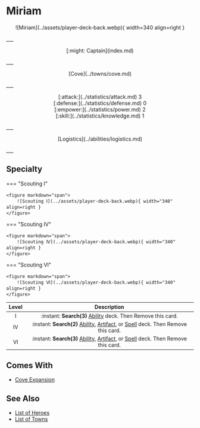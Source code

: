 # Miriam

<p style="text-align: center;" markdown>![Miriam](../assets/player-deck-back.webp){ width=340 align=right }</p>
___
<p style="text-align: center;" markdown>[:might: Captain](index.md)</p>
___
<p style="text-align: center;" markdown>[Cove](../towns/cove.md)</p>
___

<p style="text-align: center;" markdown>[:attack:](../statistics/attack.md)&nbsp;3</br>[:defense:](../statistics/defense.md)&nbsp;0</br>[:empower:](../statistics/power.md)&nbsp;2</br>[:skill:](../statistics/knowledge.md)&nbsp;1</p>
___
<p style="text-align: center;" markdown>[Logistics](../abilities/logistics.md)</p>
___

## Specialty

=== "Scouting Ⅰ"

    <figure markdown="span">
        ![Scouting Ⅰ](../assets/player-deck-back.webp){ width="340" align=right }
    </figure>

=== "Scouting Ⅳ"

    <figure markdown="span">
        ![Scouting Ⅳ](../assets/player-deck-back.webp){ width="340" align=right }
    </figure>

=== "Scouting Ⅵ"

    <figure markdown="span">
        ![Scouting Ⅵ](../assets/player-deck-back.webp){ width="340" align=right }
    </figure>


| Level | Description |
| :---: | :---: |
| Ⅰ | :instant: **Search(3)** [Ability](../abilities/index.md) deck. Then Remove this card. |
| Ⅳ | :instant: **Search(2)** [Ability](../abilities/index.md), [Artifact](../artifacts/index.md), or [Spell](../spells/index.md) deck. Then Remove this card. |
| Ⅵ | :instant: **Search(3)** [Ability](../abilities/index.md), [Artifact](../artifacts/index.md), or [Spell](../spells/index.md) deck. Then Remove this card. |


## Comes With

- [Cove Expansion](../content/cove_expansion.md)


## See Also

- [List of Heroes](index.md)
- [List of Towns](../towns/index.md)

